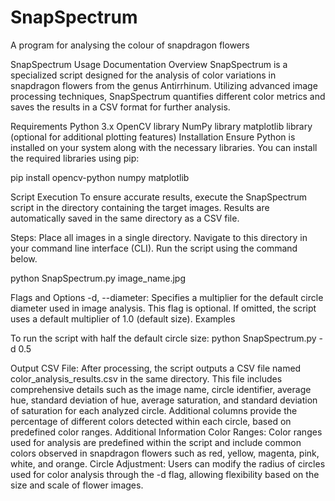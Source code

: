 # SnapSpectrum
A program for analysing the colour of snapdragon flowers

SnapSpectrum Usage Documentation
Overview
SnapSpectrum is a specialized script designed for the analysis of color variations in snapdragon flowers from the genus Antirrhinum. Utilizing advanced image processing techniques, SnapSpectrum quantifies different color metrics and saves the results in a CSV format for further analysis.

Requirements
Python 3.x
OpenCV library
NumPy library
matplotlib library (optional for additional plotting features)
Installation
Ensure Python is installed on your system along with the necessary libraries. You can install the required libraries using pip:

pip install opencv-python numpy matplotlib

Script Execution
To ensure accurate results, execute the SnapSpectrum script in the directory containing the target images. Results are automatically saved in the same directory as a CSV file.

Steps:
Place all images in a single directory.
Navigate to this directory in your command line interface (CLI).
Run the script using the command below.

python SnapSpectrum.py image_name.jpg

Flags and Options
-d, --diameter: Specifies a multiplier for the default circle diameter used in image analysis. This flag is optional. If omitted, the script uses a default multiplier of 1.0 (default size).
Examples

To run the script with half the default circle size:
python SnapSpectrum.py -d 0.5

Output
CSV File: After processing, the script outputs a CSV file named color_analysis_results.csv in the same directory. This file includes comprehensive details such as the image name, circle identifier, average hue, standard deviation of hue, average saturation, and standard deviation of saturation for each analyzed circle. Additional columns provide the percentage of different colors detected within each circle, based on predefined color ranges.
Additional Information
Color Ranges: Color ranges used for analysis are predefined within the script and include common colors observed in snapdragon flowers such as red, yellow, magenta, pink, white, and orange.
Circle Adjustment: Users can modify the radius of circles used for color analysis through the -d flag, allowing flexibility based on the size and scale of flower images.
